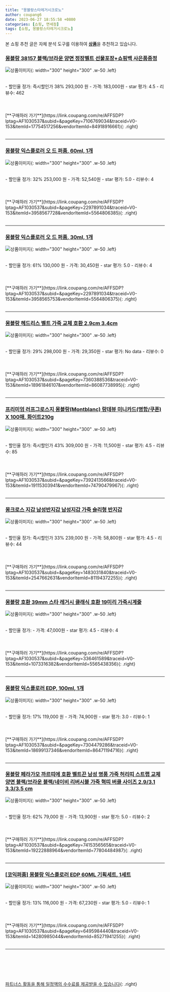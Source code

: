 ```yaml
---
title: "몽블랑스타레거시크로노"
author: coupang6
date: 2023-06-27 18:55:58 +0800
categories: [쇼핑, 면세점]
tags: [쇼핑, 몽블랑스타레거시크로노]
---
```


본 쇼핑 추천 글은 자체 분석 도구를 이용하여 [**상품**](https://link.coupang.com/a/bao1ui)을 추천하고 있습니다.

### [몽블랑 38157 블랙/브라운 양면 정장벨트 선물포장+쇼핑백 사은품증정](https://link.coupang.com/re/AFFSDP?lptag=AF1030537&subid=&pageKey=7106769034&traceid=V0-153&itemId=17754517256&vendorItemId=84918916661)

![상품이미지](https://thumbnail9.coupangcdn.com/thumbnails/remote/230x230ex/image/vendor_inventory/567e/57ef9f6645ae5ce95ce38a44509b61f510b13b8c5e6aac50d30a7ce076a9.jpg){: width="300" height="300" .w-50 .left}


<br>
- 할인율 정가: 즉시할인가 38%  293,000   원
- 가격: 183,000원
- star 평가: 4.5
- 리뷰수: 462
<br>
<br>
<br>
<br>
[**구매하러 가기**](https://link.coupang.com/re/AFFSDP?lptag=AF1030537&subid=&pageKey=7106769034&traceid=V0-153&itemId=17754517256&vendorItemId=84918916661){: .right}
<br>
<br>

---

### [몽블랑 익스플로러 오 드 퍼퓸, 60ml, 1개](https://link.coupang.com/re/AFFSDP?lptag=AF1030537&subid=&pageKey=2297891034&traceid=V0-153&itemId=3958567728&vendorItemId=5564806385)

![상품이미지](https://thumbnail7.coupangcdn.com/thumbnails/remote/230x230ex/image/retail/images/2019/11/11/18/3/ba5e29fd-fbc7-4e47-bd86-b648229f7ff9.jpg){: width="300" height="300" .w-50 .left}


<br>
- 할인율 정가: 32%  253,000   원
- 가격: 52,540원
- star 평가: 5.0
- 리뷰수: 4
<br>
<br>
<br>
<br>
[**구매하러 가기**](https://link.coupang.com/re/AFFSDP?lptag=AF1030537&subid=&pageKey=2297891034&traceid=V0-153&itemId=3958567728&vendorItemId=5564806385){: .right}
<br>
<br>

---

### [몽블랑 익스플로러 오 드 퍼퓸, 30ml, 1개](https://link.coupang.com/re/AFFSDP?lptag=AF1030537&subid=&pageKey=2297891034&traceid=V0-153&itemId=3958565753&vendorItemId=5564806375)

![상품이미지](https://thumbnail8.coupangcdn.com/thumbnails/remote/230x230ex/image/retail/images/2019/11/11/18/5/459e2f29-11ba-4019-8e85-a8dbbb31a713.jpg){: width="300" height="300" .w-50 .left}


<br>
- 할인율 정가: 61%  130,000   원
- 가격: 30,450원
- star 평가: 5.0
- 리뷰수: 4
<br>
<br>
<br>
<br>
[**구매하러 가기**](https://link.coupang.com/re/AFFSDP?lptag=AF1030537&subid=&pageKey=2297891034&traceid=V0-153&itemId=3958565753&vendorItemId=5564806375){: .right}
<br>
<br>

---

### [몽블랑 헤드리스 벨트 가죽 교체 호환 2.9cm 3.4cm](https://link.coupang.com/re/AFFSDP?lptag=AF1030537&subid=&pageKey=7360388536&traceid=V0-153&itemId=18961846107&vendorItemId=86087738995)

![상품이미지](https://thumbnail8.coupangcdn.com/thumbnails/remote/230x230ex/image/vendor_inventory/acb4/d5b501ea7794bdd39dc6fde0b10480ed1a0b51bb097f4ee6bbd7c478f368.jpg){: width="300" height="300" .w-50 .left}


<br>
- 할인율 정가: 29%  298,000   원
- 가격: 29,350원
- star 평가: No data
- 리뷰수: 0
<br>
<br>
<br>
<br>
[**구매하러 가기**](https://link.coupang.com/re/AFFSDP?lptag=AF1030537&subid=&pageKey=7360388536&traceid=V0-153&itemId=18961846107&vendorItemId=86087738995){: .right}
<br>
<br>

---

### [프리미엄 러프그로스지 몽블랑(Montblanc) 랑데뷰 미니카드(명함/쿠폰) X 100매, 화이트210g](https://link.coupang.com/re/AFFSDP?lptag=AF1030537&subid=&pageKey=7392413566&traceid=V0-153&itemId=19115303941&vendorItemId=74790479967)

![상품이미지](https://thumbnail10.coupangcdn.com/thumbnails/remote/230x230ex/image/vendor_inventory/c9da/6be84f4c9a265c577db3a55130a24de4a953902a9d0218075f09d3c2372c.jpg){: width="300" height="300" .w-50 .left}


<br>
- 할인율 정가: 즉시할인가 43%  309,000   원
- 가격: 11,500원
- star 평가: 4.5
- 리뷰수: 85
<br>
<br>
<br>
<br>
[**구매하러 가기**](https://link.coupang.com/re/AFFSDP?lptag=AF1030537&subid=&pageKey=7392413566&traceid=V0-153&itemId=19115303941&vendorItemId=74790479967){: .right}
<br>
<br>

---

### [몽크로스 지갑 남성반지갑 남성지갑 가죽 슬리형 반지갑](https://link.coupang.com/re/AFFSDP?lptag=AF1030537&subid=&pageKey=1483031840&traceid=V0-153&itemId=2547662631&vendorItemId=81194372255)

![상품이미지](https://thumbnail6.coupangcdn.com/thumbnails/remote/230x230ex/image/vendor_inventory/3e6e/5e2107cb7cb7c6a26d5bc44d650706aad1cf6891c446a7c818d548e2f468.jpg){: width="300" height="300" .w-50 .left}


<br>
- 할인율 정가: 즉시할인가 33%  239,000   원
- 가격: 58,800원
- star 평가: 4.5
- 리뷰수: 44
<br>
<br>
<br>
<br>
[**구매하러 가기**](https://link.coupang.com/re/AFFSDP?lptag=AF1030537&subid=&pageKey=1483031840&traceid=V0-153&itemId=2547662631&vendorItemId=81194372255){: .right}
<br>
<br>

---

### [몽블랑 호환 39mm 스타 레거시 클래식 호환 19미리 가죽시계줄](https://link.coupang.com/re/AFFSDP?lptag=AF1030537&subid=&pageKey=336461589&traceid=V0-153&itemId=1073316382&vendorItemId=5565438356)

![상품이미지](https://thumbnail8.coupangcdn.com/thumbnails/remote/230x230ex/image/vendor_inventory/f137/322d7d9f47ebe01ca8b43b1e7bcfac46ed09d61d64ab429037c57511300d.jpg){: width="300" height="300" .w-50 .left}


<br>
- 할인율 정가: 
- 가격: 47,000원
- star 평가: 4.5
- 리뷰수: 4
<br>
<br>
<br>
<br>
[**구매하러 가기**](https://link.coupang.com/re/AFFSDP?lptag=AF1030537&subid=&pageKey=336461589&traceid=V0-153&itemId=1073316382&vendorItemId=5565438356){: .right}
<br>
<br>

---

### [몽블랑 익스플로러 EDP, 100ml, 1개](https://link.coupang.com/re/AFFSDP?lptag=AF1030537&subid=&pageKey=7304479286&traceid=V0-153&itemId=18699137346&vendorItemId=86471194716)

![상품이미지](https://thumbnail7.coupangcdn.com/thumbnails/remote/230x230ex/image/vendor_inventory/4a70/01af9b7094db7ca38ad441a4130ff0c66f060a488316d7ca6bf86e0950a8.jpg){: width="300" height="300" .w-50 .left}


<br>
- 할인율 정가: 17%  119,000   원
- 가격: 74,900원
- star 평가: 3.0
- 리뷰수: 1
<br>
<br>
<br>
<br>
[**구매하러 가기**](https://link.coupang.com/re/AFFSDP?lptag=AF1030537&subid=&pageKey=7304479286&traceid=V0-153&itemId=18699137346&vendorItemId=86471194716){: .right}
<br>
<br>

---

### [몽블랑 페라가모 까르띠에 호환 벨트끈 남성 명품 가죽 허리띠 스트랩 교체 양면 블랙/브라운 블랙/네이비 리버시블 가죽 혁띠 버클 사이즈 2.9/3.1 3.3/3.5 cm](https://link.coupang.com/re/AFFSDP?lptag=AF1030537&subid=&pageKey=7415356565&traceid=V0-153&itemId=19222888964&vendorItemId=77804484987)

![상품이미지](https://thumbnail7.coupangcdn.com/thumbnails/remote/230x230ex/image/vendor_inventory/415f/1c47263bd89b2b2769ded3abc6ba4ce05c2de698c8442b66c64dd2b48f48.jpg){: width="300" height="300" .w-50 .left}


<br>
- 할인율 정가: 62%  79,000   원
- 가격: 13,900원
- star 평가: 5.0
- 리뷰수: 2
<br>
<br>
<br>
<br>
[**구매하러 가기**](https://link.coupang.com/re/AFFSDP?lptag=AF1030537&subid=&pageKey=7415356565&traceid=V0-153&itemId=19222888964&vendorItemId=77804484987){: .right}
<br>
<br>

---

### [[코익퍼퓸] 몽블랑 익스플로러 EDP 60ML 기획세트, 1세트](https://link.coupang.com/re/AFFSDP?lptag=AF1030537&subid=&pageKey=6495984440&traceid=V0-153&itemId=14280985044&vendorItemId=85271941255)

![상품이미지](https://thumbnail10.coupangcdn.com/thumbnails/remote/230x230ex/image/vendor_inventory/8e58/388397bb8fa526e3fac61d24cd7bff105bc68e9bf1ba3daef570ea73f492.jpg){: width="300" height="300" .w-50 .left}


<br>
- 할인율 정가: 13%  116,000   원
- 가격: 67,230원
- star 평가: 5.0
- 리뷰수: 1
<br>
<br>
<br>
<br>
[**구매하러 가기**](https://link.coupang.com/re/AFFSDP?lptag=AF1030537&subid=&pageKey=6495984440&traceid=V0-153&itemId=14280985044&vendorItemId=85271941255){: .right}
<br>
<br>

---
<br><br><br><br><br> [파트너스 활동을 통해 일정액의 수수료를 제공받을 수 있습니다](https://link.coupang.com/a/bao1ui){: .right}